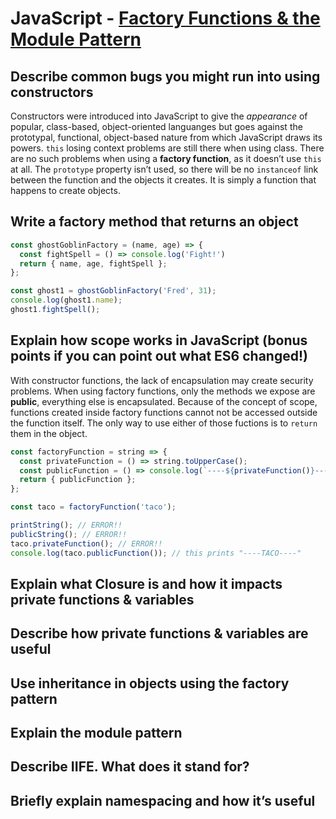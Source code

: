 # JavaScript - [Factory Functions & the Module Pattern](https://www.theodinproject.com/paths/full-stack-javascript/courses/javascript/lessons/factory-functions-and-the-module-pattern)

## Describe common bugs you might run into using constructors
Constructors were introduced into JavaScript to give the _appearance_ of popular, class-based, object-oriented languanges but goes against the prototypal, functional, object-based nature from which JavaScript draws its powers.
`this` losing context problems are still there when using class. There are no such problems when using a **factory function**, as it doesn’t use `this` at all.
 The `prototype` property isn’t used, so there will be no `instanceof` link between the function and the objects it creates. It is simply a function that happens to create objects.

## Write a factory method that returns an object
```js
const ghostGoblinFactory = (name, age) => {
  const fightSpell = () => console.log('Fight!')
  return { name, age, fightSpell };
};

const ghost1 = ghostGoblinFactory('Fred', 31);
console.log(ghost1.name);
ghost1.fightSpell();
```
## Explain how scope works in JavaScript (bonus points if you can point out what ES6 changed!)
With constructor functions, the lack of encapsulation may create security problems. When using factory functions, only the methods we expose are **public**, everything else is encapsulated. Because of the concept of scope, functions created inside factory functions cannot not be accessed outside the function itself. The only way to use either of those fuctions is to `return` them in the object.
```js
const factoryFunction = string => {
  const privateFunction = () => string.toUpperCase();
  const publicFunction = () => console.log(`----${privateFunction()}----`);
  return { publicFunction };
};

const taco = factoryFunction('taco');

printString(); // ERROR!!
publicString(); // ERROR!!
taco.privateFunction(); // ERROR!!
console.log(taco.publicFunction()); // this prints "----TACO----"
```

## Explain what Closure is and how it impacts private functions & variables
## Describe how private functions & variables are useful
## Use inheritance in objects using the factory pattern
## Explain the module pattern
## Describe IIFE. What does it stand for?
## Briefly explain namespacing and how it’s useful
